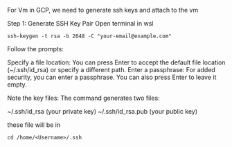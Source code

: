 For Vm in GCP, we need to generate ssh keys and attach to the vm

Step 1: Generate SSH Key Pair
Open terminal in wsl 
```
ssh-keygen -t rsa -b 2048 -C "your-email@example.com"
```

Follow the prompts:

Specify a file location: You can press Enter to accept the default file location (~/.ssh/id_rsa) or specify a different path.
Enter a passphrase: For added security, you can enter a passphrase. You can also press Enter to leave it empty.


Note the key files: The command generates two files:

~/.ssh/id_rsa (your private key)
~/.ssh/id_rsa.pub (your public key)

these file will be in 
```
cd /home/<Username>/.ssh
```
